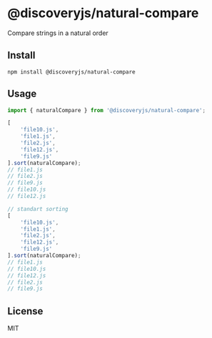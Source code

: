 # @discoveryjs/natural-compare

Compare strings in a natural order

## Install

```
npm install @discoveryjs/natural-compare
```

## Usage

```js
import { naturalCompare } from '@discoveryjs/natural-compare';

[
    'file10.js',
    'file1.js',
    'file2.js',
    'file12.js',
    'file9.js'
].sort(naturalCompare);
// file1.js
// file2.js
// file9.js
// file10.js
// file12.js

// standart sorting
[
    'file10.js',
    'file1.js',
    'file2.js',
    'file12.js',
    'file9.js'
].sort(naturalCompare);
// file1.js
// file10.js
// file12.js
// file2.js
// file9.js
```

## License

MIT
